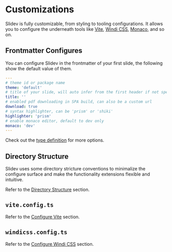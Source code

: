# Customizations

Slidev is fully customizable, from styling to tooling configurations. It allows you to configure the underneath tools like [Vite](/custom/config-vite), [Windi CSS](/custom/config-windicss), [Monaco](/custom/config-monaco), and so on.

## Frontmatter Configures

You can configure Slidev in the frontmatter of your first slide, the following show the default value of them.

```yaml
---
# theme id or package name
theme: 'default'
# title of your slide, will auto infer from the first header if not specified
title: ''
# enabled pdf downloading in SPA build, can also be a custom url
download: true
# syntax highlighter, can be 'prism' or 'shiki'
highlighter: 'prism'
# enable monaco editor, default to dev only
monaco: 'dev'
---
```

Check out the [type definition](https://github.com/slidevjs/slidev/blob/main/packages/types/src/types.ts#L16) for more options.

## Directory Structure

Slidev uses some directory stricture conventions to minimalize the configure surface and make the functionality extensions flexible and intuitive.

Refer to the [Directory Structure](/custom/directory-structure) section.

## `vite.config.ts`

Refer to the [Configure Vite](/custom/config-vite) section.

## `windicss.config.ts`

Refer to the [Configure Windi CSS](/custom/config-windicss) section.
